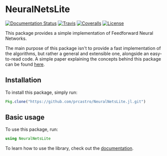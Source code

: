 # NeuralNetsLite

[![Documentation Status](https://img.shields.io/badge/docs-latest-brightgreen.svg?style=flat-square)](http://neuralnetslitejl.readthedocs.org/en/latest)
[![Travis](https://img.shields.io/travis/prcastro/NeuralNetsLite.jl.svg?style=flat-square)](https://travis-ci.org/prcastro/NeuralNetsLite.jl)
[![Coveralls](https://img.shields.io/coveralls/prcastro/NeuralNetsLite.jl.svg?style=flat-square)](https://coveralls.io/github/prcastro/NeuralNetsLite.jl?branch=master)
[![License](http://img.shields.io/badge/license-MIT-blue.svg?style=flat-square)](LICENSE.md)

This package provides a simple implementation of Feedforward Neural Networks.

The main purpose of this package isn't to provide a fast implementation of the algorithms, but rather a general and extensible one, alongside an easy-to-read code. A simple paper explaining the concepts behind this package can be found [here](https://www.dropbox.com/s/yxlyowikizkdrut/NeuralNets_jl_Explanation.pdf?dl=0).

## Installation

To install this package, simply run:

```julia
Pkg.clone("https://github.com/prcastro/NeuralNetsLite.jl.git")
```

## Basic usage

To use this package, run:

```julia
using NeuralNetsLite
```

To learn how to use the library, check out the [documentation](http://neuralnetslitejl.readthedocs.org/en/latest).
